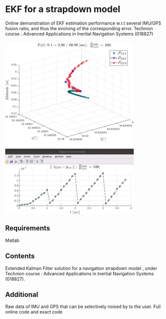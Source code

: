 # EKF for a strapdown model

Online demonstration of EKF estimation performance w.r.t several IMU/GPS fusion ratio, and thus the evolving of the corresponding error. Technion course : Advanced Applications in Inertial Navigation Systems (018827)

![alt text](https://github.com/Daniboy370/Autonomous-Systems/blob/master/Advanced%20Applications%20in%20Inertial%20Systems/Course/Strapdown%20INS/EKF_imui.png)

## Requirements
Matlab

## Contents

Extended Kalman Filter solution for a navigation strapdown model ,
under Technion course : 
Advanced Applications in Inertial Navigation Systems (018827).

## Additional
Raw data of IMU and GPS that can be selectively noised by to the user.
Full online code and exact code
